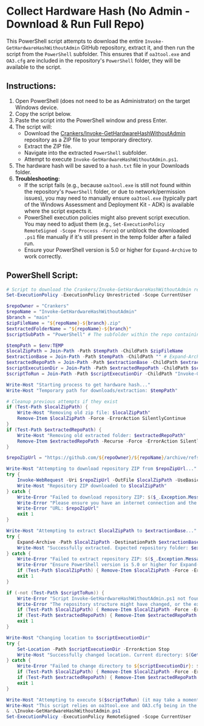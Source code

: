 # Collect Hardware Hash (No Admin - Download & Run Full Repo)

This PowerShell script attempts to download the entire `Invoke-GetHardwareHashWithoutAdmin` GitHub repository, extract it, and then run the script from the `PowerShell` subfolder. This ensures that if `oa3tool.exe` and `OA3.cfg` are included in the repository's `PowerShell` folder, they will be available to the script.

## Instructions:

1.  Open PowerShell (does not need to be as Administrator) on the target Windows device.
2.  Copy the script below.
3.  Paste the script into the PowerShell window and press Enter.
4.  The script will:
    *   Download the [Crankers/Invoke-GetHardwareHashWithoutAdmin](https://github.com/Crankers/Invoke-GetHardwareHashWithoutAdmin) repository as a ZIP file to your temporary directory.
    *   Extract the ZIP file.
    *   Navigate into the extracted `PowerShell` subfolder.
    *   Attempt to execute `Invoke-GetHardwareHashWithoutAdmin.ps1`.
5.  The hardware hash will be saved to a `hash.txt` file in your Downloads folder.
6.  **Troubleshooting:**
    *   If the script fails (e.g., because `oa3tool.exe` is still not found within the repository's `PowerShell` folder, or due to network/permission issues), you may need to manually ensure `oa3tool.exe` (typically part of the Windows Assessment and Deployment Kit - ADK) is available where the script expects it.
    *   PowerShell execution policies might also prevent script execution. You may need to adjust them (e.g., `Set-ExecutionPolicy RemoteSigned -Scope Process -Force`) or unblock the downloaded `.ps1` file manually if it's still present in the temp folder after a failed run.
    *   Ensure your PowerShell version is 5.0 or higher for `Expand-Archive` to work correctly.

## PowerShell Script:

```powershell
# Script to download the Crankers/Invoke-GetHardwareHashWithoutAdmin repository, unzip it, and run the script.
Set-ExecutionPolicy -ExecutionPolicy Unrestricted -Scope CurrentUser

$repoOwner = "Crankers"
$repoName = "Invoke-GetHardwareHashWithoutAdmin"
$branch = "main"
$zipFileName = "${repoName}-${branch}.zip"
$extractedFolderName = "${repoName}-${branch}"
$scriptSubPath = "PowerShell" # The subfolder within the repo containing the script and its dependencies

$tempPath = $env:TEMP
$localZipPath = Join-Path -Path $tempPath -ChildPath $zipFileName
$extractionBase = Join-Path -Path $tempPath -ChildPath "" # Expand-Archive extracts to a folder named by zip inside this path
$extractedRepoPath = Join-Path -Path $extractionBase -ChildPath $extractedFolderName
$scriptExecutionDir = Join-Path -Path $extractedRepoPath -ChildPath $scriptSubPath
$scriptToRun = Join-Path -Path $scriptExecutionDir -ChildPath "Invoke-GetHardwareHashWithoutAdmin.ps1"

Write-Host "Starting process to get hardware hash..."
Write-Host "Temporary path for downloads/extraction: $tempPath"

# Cleanup previous attempts if they exist
if (Test-Path $localZipPath) {
    Write-Host "Removing old zip file: $localZipPath"
    Remove-Item $localZipPath -Force -ErrorAction SilentlyContinue
}
if (Test-Path $extractedRepoPath) {
    Write-Host "Removing old extracted folder: $extractedRepoPath"
    Remove-Item $extractedRepoPath -Recurse -Force -ErrorAction SilentlyContinue
}

$repoZipUrl = "https://github.com/${repoOwner}/${repoName}/archive/refs/heads/${branch}.zip"

Write-Host "Attempting to download repository ZIP from $repoZipUrl..."
try {
    Invoke-WebRequest -Uri $repoZipUrl -OutFile $localZipPath -UseBasicParsing -ErrorAction Stop
    Write-Host "Repository ZIP downloaded to $localZipPath"
} catch {
    Write-Error "Failed to download repository ZIP: $($_.Exception.Message)"
    Write-Error "Please ensure you have an internet connection and the URL is accessible."
    Write-Error "URL: $repoZipUrl"
    exit 1
}

Write-Host "Attempting to extract $localZipPath to $extractionBase..."
try {
    Expand-Archive -Path $localZipPath -DestinationPath $extractionBase -Force -ErrorAction Stop
    Write-Host "Successfully extracted. Expected repository folder: $extractedRepoPath"
} catch {
    Write-Error "Failed to extract repository ZIP: $($_.Exception.Message)"
    Write-Error "Ensure PowerShell version is 5.0 or higher for Expand-Archive, or that you have permissions to write to $tempPath."
    if (Test-Path $localZipPath) { Remove-Item $localZipPath -Force -ErrorAction SilentlyContinue }
    exit 1
}

if (-not (Test-Path $scriptToRun)) {
    Write-Error "Script Invoke-GetHardwareHashWithoutAdmin.ps1 not found at expected location: $scriptToRun"
    Write-Error "The repository structure might have changed, or the extraction was not as expected."
    if (Test-Path $localZipPath) { Remove-Item $localZipPath -Force -ErrorAction SilentlyContinue }
    if (Test-Path $extractedRepoPath) { Remove-Item $extractedRepoPath -Recurse -Force -ErrorAction SilentlyContinue }
    exit 1
}

Write-Host "Changing location to $scriptExecutionDir"
try {
    Set-Location -Path $scriptExecutionDir -ErrorAction Stop
    Write-Host "Successfully changed location. Current directory: $(Get-Location)"
} catch {
    Write-Error "Failed to change directory to ${scriptExecutionDir}: $($_.Exception.Message)"
    if (Test-Path $localZipPath) { Remove-Item $localZipPath -Force -ErrorAction SilentlyContinue }
    if (Test-Path $extractedRepoPath) { Remove-Item $extractedRepoPath -Recurse -Force -ErrorAction SilentlyContinue }
    exit 1
}

Write-Host "Attempting to execute $($scriptToRun) (it may take a moment)..."
Write-Host "This script relies on oa3tool.exe and OA3.cfg being in the same directory ($scriptExecutionDir)."
& .\Invoke-GetHardwareHashWithoutAdmin.ps1
Set-ExecutionPolicy -ExecutionPolicy RemoteSigned -Scope CurrentUser
```
